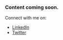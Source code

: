 ### Content coming soon.


Connect with me on:
- [LinkedIn](https://www.linkedin.com/in/joseph-lee-woodall-iv/)
- [Twitter](https://twitter.com/josephwoodall_)
